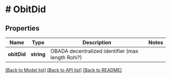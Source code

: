 # # ObitDid

## Properties

Name | Type | Description | Notes
------------ | ------------- | ------------- | -------------
**obitDid** | **string** | OBADA decentralized identifier (max length Rohi?) |

[[Back to Model list]](../../README.md#models) [[Back to API list]](../../README.md#endpoints) [[Back to README]](../../README.md)
